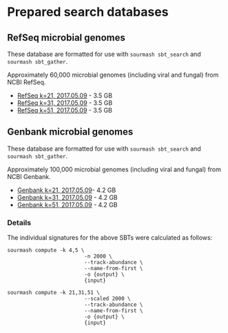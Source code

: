 # Prepared search databases

## RefSeq microbial genomes

These database are formatted for use with `sourmash sbt_search` and
`sourmash sbt_gather`.

Approximately 60,000 microbial genomes (including viral and fungal)
from NCBI RefSeq.

* [RefSeq k=21, 2017.05.09][0] - 3.5 GB
* [RefSeq k=31, 2017.05.09][1] - 3.5 GB
* [RefSeq k=51, 2017.05.09][2] - 3.5 GB

## Genbank microbial genomes

These database are formatted for use with `sourmash sbt_search` and
`sourmash sbt_gather`.

Approximately 100,000 microbial genomes (including viral and fungal)
from NCBI Genbank.

* [Genbank k=21, 2017.05.09][3]- 4.2 GB
* [Genbank k=31, 2017.05.09][4] - 4.2 GB
* [Genbank k=51, 2017.05.09][5] - 4.2 GB

### Details

The individual signatures for the above SBTs were calculated as follows:

```
sourmash compute -k 4,5 \
                         -n 2000 \
                         --track-abundance \
                         --name-from-first \
                         -o {output} \
                         {input}

sourmash compute -k 21,31,51 \
                         --scaled 2000 \
                         --track-abundance \
                         --name-from-first \
                         -o {output} \
                         {input}
```
[0]:https://s3-us-west-1.amazonaws.com/spacegraphcats.ucdavis.edu/microbe-refseq-sbt-k21-2017.05.09.tar.gz
[1]:https://s3-us-west-1.amazonaws.com/spacegraphcats.ucdavis.edu/microbe-refseq-sbt-k31-2017.05.09.tar.gz
[2]:https://s3-us-west-1.amazonaws.com/spacegraphcats.ucdavis.edu/microbe-refseq-sbt-k51-2017.05.09.tar.gz
[3]:https://s3-us-west-1.amazonaws.com/spacegraphcats.ucdavis.edu/microbe-genbank-sbt-k21-2017.05.09.tar.gz
[4]:https://s3-us-west-1.amazonaws.com/spacegraphcats.ucdavis.edu/microbe-genbank-sbt-k31-2017.05.09.tar.gz
[5]:https://s3-us-west-1.amazonaws.com/spacegraphcats.ucdavis.edu/microbe-genbank-sbt-k51-2017.05.09.tar.gz
